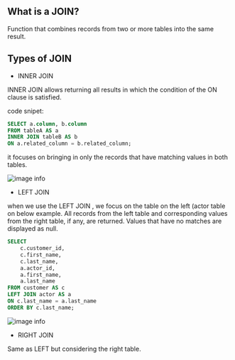 ## What is a JOIN?

Function that combines records from two or more tables into the same result.

## Types of JOIN 

- INNER JOIN

INNER JOIN allows returning all results in which the condition of the ON clause is satisfied.

code snipet:
```sql
SELECT a.column, b.column
FROM tableA AS a
INNER JOIN tableB AS b
ON a.related_column = b.related_column;
```

it focuses on bringing in only the records that have matching values in both tables.

![image info](backend-exercises-trybe/sql-joins/pictures/inner-join.png)

- LEFT JOIN

when we use the LEFT JOIN , we focus on the table on the left (actor table on below example. All records from the left table and corresponding values from the right table, if any, are returned. Values that have no matches are displayed as null.

```sql
SELECT
    c.customer_id,
    c.first_name,
    c.last_name,
    a.actor_id,
    a.first_name,
    a.last_name
FROM customer AS c
LEFT JOIN actor AS a
ON c.last_name = a.last_name
ORDER BY c.last_name;
```

![image info](backend-exercises-trybe/sql-joins/pictures/left-join.png)


- RIGHT JOIN

Same as LEFT but considering the right table.

